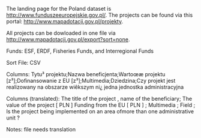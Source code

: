 The landing page for the Poland dataset is http://www.funduszeeuropejskie.gov.pl/. The projects can be found via this portal: http://www.mapadotacji.gov.pl/projekty. 

All projects can be dowloaded in one file via http://www.mapadotacji.gov.pl/export?sort=none. 

Funds: ESF, ERDF, Fisheries Funds, and Interregional Funds

Sort File: CSV

Columns: Tytu³ projektu;Nazwa beneficjenta;Wartoœæ projektu [z³];Dofinansowanie z EU [z³];Multimedia;Dziedzina;Czy projekt jest realizowany na obszarze wiêkszym ni¿ jedna jednostka administracyjna

Columns (translated): The title of the project , name of the beneficiary; The value of the project [ PLN ] Funding from the EU [ PLN ] ; Multimedia ; Field ; Is the project being implemented on an area of ​​more than one administrative unit ?

Notes: file needs translation